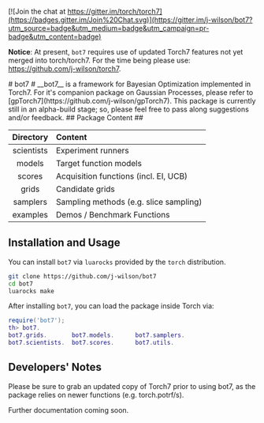 [![Join the chat at https://gitter.im/torch/torch7](https://badges.gitter.im/Join%20Chat.svg)](https://gitter.im/j-wilson/bot7?utm_source=badge&utm_medium=badge&utm_campaign=pr-badge&utm_content=badge)

__Notice__: At present, `bot7` requires use of updated Torch7 features not yet merged into torch/torch7. For the time being please use: https://github.com/j-wilson/torch7.

<a name="bot7.intro.dok"/>
# bot7 #
__bot7__ is a framework for Bayesian Optimization implemented in Torch7. For it's companion package on Gaussian Processes, please refer to [gpTorch7](https://github.com/j-wilson/gpTorch7). This package is currently still in an alpha-build stage; so, please feel free to pass along suggestions and/or feedback.
<a name="bot7.content.dok"/>
## Package Content ##

Directory    | Content 
:-------------:|:----------------------
scientists | Experiment runners
models     | Target function models
scores     | Acquisition functions (incl. EI, UCB)
grids      | Candidate grids
samplers   | Sampling methods (e.g. slice sampling)
examples   | Demos / Benchmark Functions
<a name="bot7.dev.dok"/>

## Installation and Usage ##

You can install `bot7` via `luarocks` provided by the `torch` distribution.
```bash
git clone https://github.com/j-wilson/bot7
cd bot7
luarocks make
```

After installing `bot7`, you can load the package inside Torch via:
```lua
require('bot7');
th> bot7.
bot7.grids.       bot7.models.      bot7.samplers.    
bot7.scientists.  bot7.scores.      bot7.utils.
```

## Developers' Notes ##
Please be sure to grab an updated copy of Torch7 prior to using bot7, as the package relies on newer functions (e.g. torch.potrf/s).

Further documentation coming soon.
